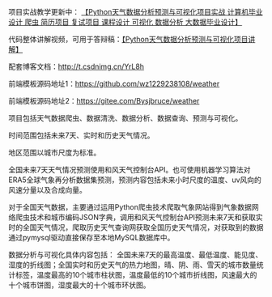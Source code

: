 项目实战教学更新中： [【Python天气数据分析预测与可视化项目实战 计算机毕业设计 爬虫 简历项目 复试项目 课程设计 可视化 数据分析 大数据毕业设计】](https://www.bilibili.com/video/BV1Dx4y1B771/?share_source=copy_web&vd_source=50437883d1d850e81be98d60c08a0bde
)

代码整体讲解视频，可用于答辩稿：[【Python天气数据分析预测与可视化项目讲解】](https://www.bilibili.com/video/BV1gT42197K2)

配套博客文档：http://t.csdnimg.cn/YrL8h

前端模板源码地址1：https://github.com/wz1229238108/weather

前端模板源码地址2：https://gitee.com/Bysjbruce/weather

项目包括天气数据爬虫、数据清洗、数据分析、数据查询、预测与可视化。

时间范围包括未来7天、实时和历史天气情况。

地区范围以城市尺度为标准。

全国未来7天天气情况预测使用和风天气控制台API。也可使用机器学习算法对ERA5全球气象再分析数据集预测，预测内容包括未来小时尺度的温度、uv风向的风速分量以及合成向量。

对于全国天气数据，主要通过运用Python爬虫技术爬取气象网站得到气象数据网络爬虫技术和城市编码JSON字典，调用和风天气控制台API预测未来7天和获取实时的全国天气情况，爬取历史天气查询网获取全国历史天气情况，对获取到的数据通过pymysql驱动直接保存至本地MySQL数据库中。

数据分析与可视化具体内容包括：
全国未来7天的最高温度、最低温度、能见度、湿度的折线图；全国实时和历史天气的热力地图，晴、阴、雨、雪天的城市数量统计标签，温度最高的10个城市柱状图，温度最低的10个城市折线图，风速最大的十个城市饼图，湿度最大的十个城市环状图。

